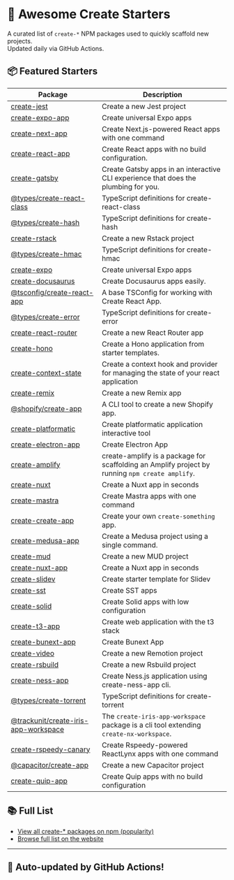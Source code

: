 # 🌱 Awesome Create Starters

A curated list of `create-*` NPM packages used to quickly scaffold new projects.  
Updated daily via GitHub Actions.

## 📦 Featured Starters

| Package | Description |
| ------- | ----------- |
| [create-jest](https://www.npmjs.com/package/create-jest) | Create a new Jest project |
| [create-expo-app](https://www.npmjs.com/package/create-expo-app) | Create universal Expo apps |
| [create-next-app](https://www.npmjs.com/package/create-next-app) | Create Next.js-powered React apps with one command |
| [create-react-app](https://www.npmjs.com/package/create-react-app) | Create React apps with no build configuration. |
| [create-gatsby](https://www.npmjs.com/package/create-gatsby) | Create Gatsby apps in an interactive CLI experience that does the plumbing for you. |
| [@types/create-react-class](https://www.npmjs.com/package/@types/create-react-class) | TypeScript definitions for create-react-class |
| [@types/create-hash](https://www.npmjs.com/package/@types/create-hash) | TypeScript definitions for create-hash |
| [create-rstack](https://www.npmjs.com/package/create-rstack) | Create a new Rstack project |
| [@types/create-hmac](https://www.npmjs.com/package/@types/create-hmac) | TypeScript definitions for create-hmac |
| [create-expo](https://www.npmjs.com/package/create-expo) | Create universal Expo apps |
| [create-docusaurus](https://www.npmjs.com/package/create-docusaurus) | Create Docusaurus apps easily. |
| [@tsconfig/create-react-app](https://www.npmjs.com/package/@tsconfig/create-react-app) | A base TSConfig for working with Create React App. |
| [@types/create-error](https://www.npmjs.com/package/@types/create-error) | TypeScript definitions for create-error |
| [create-react-router](https://www.npmjs.com/package/create-react-router) | Create a new React Router app |
| [create-hono](https://www.npmjs.com/package/create-hono) | Create a Hono application from starter templates. |
| [create-context-state](https://www.npmjs.com/package/create-context-state) | Create a context hook and provider for managing the state of your react application |
| [create-remix](https://www.npmjs.com/package/create-remix) | Create a new Remix app |
| [@shopify/create-app](https://www.npmjs.com/package/@shopify/create-app) | A CLI tool to create a new Shopify app. |
| [create-platformatic](https://www.npmjs.com/package/create-platformatic) | Create platformatic application interactive tool |
| [create-electron-app](https://www.npmjs.com/package/create-electron-app) | Create Electron App |
| [create-amplify](https://www.npmjs.com/package/create-amplify) | create-amplify is a package for scaffolding an Amplify project by running `npm create amplify`. |
| [create-nuxt](https://www.npmjs.com/package/create-nuxt) | Create a Nuxt app in seconds |
| [create-mastra](https://www.npmjs.com/package/create-mastra) | Create Mastra apps with one command |
| [create-create-app](https://www.npmjs.com/package/create-create-app) | Create your own `create-something` app. |
| [create-medusa-app](https://www.npmjs.com/package/create-medusa-app) | Create a Medusa project using a single command. |
| [create-mud](https://www.npmjs.com/package/create-mud) | Create a new MUD project |
| [create-nuxt-app](https://www.npmjs.com/package/create-nuxt-app) | Create a Nuxt app in seconds |
| [create-slidev](https://www.npmjs.com/package/create-slidev) | Create starter template for Slidev |
| [create-sst](https://www.npmjs.com/package/create-sst) | Create SST apps |
| [create-solid](https://www.npmjs.com/package/create-solid) | Create Solid apps with low configuration |
| [create-t3-app](https://www.npmjs.com/package/create-t3-app) | Create web application with the t3 stack |
| [create-bunext-app](https://www.npmjs.com/package/create-bunext-app) | Create Bunext App |
| [create-video](https://www.npmjs.com/package/create-video) | Create a new Remotion project |
| [create-rsbuild](https://www.npmjs.com/package/create-rsbuild) | Create a new Rsbuild project |
| [create-ness-app](https://www.npmjs.com/package/create-ness-app) | Create Ness.js application using create-ness-app cli. |
| [@types/create-torrent](https://www.npmjs.com/package/@types/create-torrent) | TypeScript definitions for create-torrent |
| [@trackunit/create-iris-app-workspace](https://www.npmjs.com/package/@trackunit/create-iris-app-workspace) | The `create-iris-app-workspace` package is a cli tool extending `create-nx-workspace`. |
| [create-rspeedy-canary](https://www.npmjs.com/package/create-rspeedy-canary) | Create Rspeedy-powered ReactLynx apps with one command |
| [@capacitor/create-app](https://www.npmjs.com/package/@capacitor/create-app) | Create a new Capacitor project |
| [create-quip-app](https://www.npmjs.com/package/create-quip-app) | Create Quip apps with no build configuration |

## 📚 Full List

- [View all create-* packages on npm (popularity)](https://www.npmjs.com/search?q=create-&ranking=popularity)
- [Browse full list on the website](https://project42da.github.io/awesome-create-starters/)

---

## 🤖 Auto-updated by GitHub Actions!
